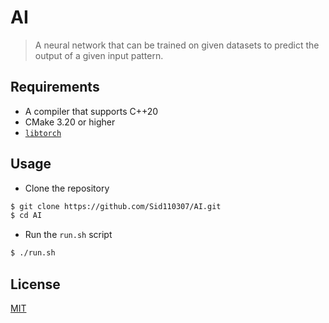 # AI

> A neural network that can be trained on given datasets to predict the output of a given input pattern.

## Requirements

- A compiler that supports C++20
- CMake 3.20 or higher
- [`libtorch`](https://pytorch.org/cppdocs/installing.html)

## Usage

- Clone the repository

```bash
$ git clone https://github.com/Sid110307/AI.git
$ cd AI
```

- Run the `run.sh` script

```bash
$ ./run.sh
```

## License

[MIT](https://opensource.org/licenses/MIT)
